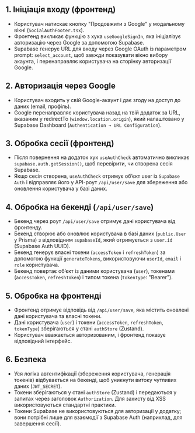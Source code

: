 ## 1. Ініціація входу (фронтенд)

- Користувач натискає кнопку "Продовжити з Google" у модальному вікні (`SocialAuthFooter.tsx`).
- Фронтенд викликає функцію з хука `useGoogleSignIn`, яка ініціалізує авторизацію через Google за допомогою Supabase.
- Supabase генерує URL для входу через Google OAuth із параметром prompt: `select_account`, щоб завжди показувати вікно вибору акаунта, і перенаправляє користувача на сторінку авторизації Google.

## 2. Авторизація через Google

- Користувач входить у свій Google-акаунт і дає згоду на доступ до даних (email, профіль).
- Google перенаправляє користувача назад на твій додаток за URL, вказаним у redirectTo (`window.location.origin`), який налаштовано у Supabase Dashboard (`Authentication → URL Configuration`).

## 3. Обробка сесії (фронтенд)

- Після повернення на додаток хук `useAuthCheck` автоматично викликає `supabase.auth.getSession()`, щоб перевірити, чи створена сесія Supabase.
- Якщо сесія створена, `useAuthCheck` отримує об’єкт user із `Supabase Auth` і відправляє його у API-роут `/api/user/save` для збереження або оновлення користувача у базі даних.

## 4. Обробка на бекенді (`/api/user/save`)

- Бекенд через роут `/api/user/save` отримує дані користувача від фронтенду.
- Бекенд створює або оновлює користувача в базі даних (`public.User` у Prisma) з відповідним `supabaseId`, який отримується з `user.id` (Supabase Auth UUID).
- Бекенд генерує власні токени (`accessToken` і `refreshToken`) за допомогою функції `generateTokens`, використовуючи `userId`, `email` і `role` користувача.
- Бекенд повертає об’єкт із даними користувача (`user`), токенами (`accessToken`, `refreshToken`) і типом токена (`tokenType`: "Bearer").

## 5. Обробка на фронтенді

- Фронтенд отримує відповідь від `/api/user/save`, яка містить оновлені дані користувача та власні токени.
- Дані користувача (`user`) і токени (`accessToken`, `refreshToken`, `tokenType`) зберігаються у стані `authStore` (Zustand).
- Користувач вважається авторизованим, і фронтенд показує відповідний інтерфейс.

## 6. Безпека

- Уся логіка автентифікації (збереження користувача, генерація токенів) відбувається на бекенді, щоб уникнути витоку чутливих даних (`JWT_SECRET`).
- Токени зберігаються у стані `authStore` (Zustand) і передаються у запитах через заголовок `Authorization`. Для захисту від XSS використовуються стандартні практики.
- Токени Supabase не використовуються для авторизації у додатку; вони потрібні лише для взаємодії з Supabase Auth (наприклад, для завершення сесії).
